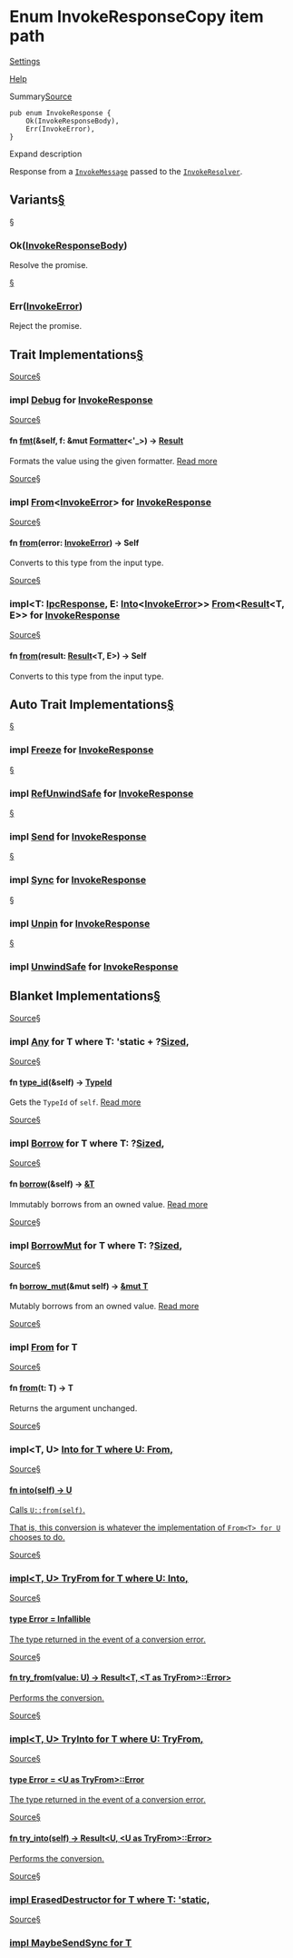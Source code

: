 # Enum InvokeResponseCopy item path

[Settings](../../settings.html)

[Help](../../help.html)

Summary[Source](../../src/tauri/ipc/mod.rs.html#253-258)

```
pub enum InvokeResponse {
    Ok(InvokeResponseBody),
    Err(InvokeError),
}
```

Expand description

Response from a [`InvokeMessage`](struct.InvokeMessage.html.md "struct tauri::ipc::InvokeMessage") passed to the [`InvokeResolver`](struct.InvokeResolver.html.md "struct tauri::ipc::InvokeResolver").

## Variants[§](#variants)

[§](#variant.Ok)

### Ok([InvokeResponseBody](enum.InvokeResponseBody.html.md "enum tauri::ipc::InvokeResponseBody"))

Resolve the promise.

[§](#variant.Err)

### Err([InvokeError](struct.InvokeError.html.md "struct tauri::ipc::InvokeError"))

Reject the promise.

## Trait Implementations[§](#trait-implementations)

[Source](../../src/tauri/ipc/mod.rs.html#252)[§](#impl-Debug-for-InvokeResponse)

### impl [Debug](https://doc.rust-lang.org/nightly/core/fmt/trait.Debug.html "trait core::fmt::Debug") for [InvokeResponse](enum.InvokeResponse.html.md "enum tauri::ipc::InvokeResponse")

[Source](../../src/tauri/ipc/mod.rs.html#252)[§](#method.fmt)

#### fn [fmt](https://doc.rust-lang.org/nightly/core/fmt/trait.Debug.html#tymethod.fmt)(&self, f: &mut [Formatter](https://doc.rust-lang.org/nightly/core/fmt/struct.Formatter.html "struct core::fmt::Formatter")<'\_>) -> [Result](https://doc.rust-lang.org/nightly/core/fmt/type.Result.html "type core::fmt::Result")

Formats the value using the given formatter. [Read more](https://doc.rust-lang.org/nightly/core/fmt/trait.Debug.html#tymethod.fmt)

[Source](../../src/tauri/ipc/mod.rs.html#273-277)[§](#impl-From%3CInvokeError%3E-for-InvokeResponse)

### impl [From](https://doc.rust-lang.org/nightly/core/convert/trait.From.html "trait core::convert::From")<[InvokeError](struct.InvokeError.html.md "struct tauri::ipc::InvokeError")> for [InvokeResponse](enum.InvokeResponse.html.md "enum tauri::ipc::InvokeResponse")

[Source](../../src/tauri/ipc/mod.rs.html#274-276)[§](#method.from-1)

#### fn [from](https://doc.rust-lang.org/nightly/core/convert/trait.From.html#tymethod.from)(error: [InvokeError](struct.InvokeError.html.md "struct tauri::ipc::InvokeError")) -> Self

Converts to this type from the input type.

[Source](../../src/tauri/ipc/mod.rs.html#260-271)[§](#impl-From%3CResult%3CT,+E%3E%3E-for-InvokeResponse)

### impl<T: [IpcResponse](trait.IpcResponse.html.md "trait tauri::ipc::IpcResponse"), E: [Into](https://doc.rust-lang.org/nightly/core/convert/trait.Into.html "trait core::convert::Into")<[InvokeError](struct.InvokeError.html.md "struct tauri::ipc::InvokeError")>> [From](https://doc.rust-lang.org/nightly/core/convert/trait.From.html "trait core::convert::From")<[Result](https://doc.rust-lang.org/nightly/core/result/enum.Result.html "enum core::result::Result")<T, E>> for [InvokeResponse](enum.InvokeResponse.html.md "enum tauri::ipc::InvokeResponse")

[Source](../../src/tauri/ipc/mod.rs.html#262-270)[§](#method.from)

#### fn [from](https://doc.rust-lang.org/nightly/core/convert/trait.From.html#tymethod.from)(result: [Result](https://doc.rust-lang.org/nightly/core/result/enum.Result.html "enum core::result::Result")<T, E>) -> Self

Converts to this type from the input type.

## Auto Trait Implementations[§](#synthetic-implementations)

[§](#impl-Freeze-for-InvokeResponse)

### impl [Freeze](https://doc.rust-lang.org/nightly/core/marker/trait.Freeze.html "trait core::marker::Freeze") for [InvokeResponse](enum.InvokeResponse.html.md "enum tauri::ipc::InvokeResponse")

[§](#impl-RefUnwindSafe-for-InvokeResponse)

### impl [RefUnwindSafe](https://doc.rust-lang.org/nightly/core/panic/unwind_safe/trait.RefUnwindSafe.html "trait core::panic::unwind_safe::RefUnwindSafe") for [InvokeResponse](enum.InvokeResponse.html.md "enum tauri::ipc::InvokeResponse")

[§](#impl-Send-for-InvokeResponse)

### impl [Send](https://doc.rust-lang.org/nightly/core/marker/trait.Send.html "trait core::marker::Send") for [InvokeResponse](enum.InvokeResponse.html.md "enum tauri::ipc::InvokeResponse")

[§](#impl-Sync-for-InvokeResponse)

### impl [Sync](https://doc.rust-lang.org/nightly/core/marker/trait.Sync.html "trait core::marker::Sync") for [InvokeResponse](enum.InvokeResponse.html.md "enum tauri::ipc::InvokeResponse")

[§](#impl-Unpin-for-InvokeResponse)

### impl [Unpin](https://doc.rust-lang.org/nightly/core/marker/trait.Unpin.html "trait core::marker::Unpin") for [InvokeResponse](enum.InvokeResponse.html.md "enum tauri::ipc::InvokeResponse")

[§](#impl-UnwindSafe-for-InvokeResponse)

### impl [UnwindSafe](https://doc.rust-lang.org/nightly/core/panic/unwind_safe/trait.UnwindSafe.html "trait core::panic::unwind_safe::UnwindSafe") for [InvokeResponse](enum.InvokeResponse.html.md "enum tauri::ipc::InvokeResponse")

## Blanket Implementations[§](#blanket-implementations)

[Source](https://doc.rust-lang.org/nightly/src/core/any.rs.html#138)[§](#impl-Any-for-T)

### impl<T> [Any](https://doc.rust-lang.org/nightly/core/any/trait.Any.html "trait core::any::Any") for T where T: 'static + ?[Sized](https://doc.rust-lang.org/nightly/core/marker/trait.Sized.html "trait core::marker::Sized"),

[Source](https://doc.rust-lang.org/nightly/src/core/any.rs.html#139)[§](#method.type_id)

#### fn [type\_id](https://doc.rust-lang.org/nightly/core/any/trait.Any.html#tymethod.type_id)(&self) -> [TypeId](https://doc.rust-lang.org/nightly/core/any/struct.TypeId.html "struct core::any::TypeId")

Gets the `TypeId` of `self`. [Read more](https://doc.rust-lang.org/nightly/core/any/trait.Any.html#tymethod.type_id)

[Source](https://doc.rust-lang.org/nightly/src/core/borrow.rs.html#209)[§](#impl-Borrow%3CT%3E-for-T)

### impl<T> [Borrow](https://doc.rust-lang.org/nightly/core/borrow/trait.Borrow.html "trait core::borrow::Borrow")<T> for T where T: ?[Sized](https://doc.rust-lang.org/nightly/core/marker/trait.Sized.html "trait core::marker::Sized"),

[Source](https://doc.rust-lang.org/nightly/src/core/borrow.rs.html#211)[§](#method.borrow)

#### fn [borrow](https://doc.rust-lang.org/nightly/core/borrow/trait.Borrow.html#tymethod.borrow)(&self) -> [&T](https://doc.rust-lang.org/nightly/std/primitive.reference.html)

Immutably borrows from an owned value. [Read more](https://doc.rust-lang.org/nightly/core/borrow/trait.Borrow.html#tymethod.borrow)

[Source](https://doc.rust-lang.org/nightly/src/core/borrow.rs.html#217)[§](#impl-BorrowMut%3CT%3E-for-T)

### impl<T> [BorrowMut](https://doc.rust-lang.org/nightly/core/borrow/trait.BorrowMut.html "trait core::borrow::BorrowMut")<T> for T where T: ?[Sized](https://doc.rust-lang.org/nightly/core/marker/trait.Sized.html "trait core::marker::Sized"),

[Source](https://doc.rust-lang.org/nightly/src/core/borrow.rs.html#218)[§](#method.borrow_mut)

#### fn [borrow\_mut](https://doc.rust-lang.org/nightly/core/borrow/trait.BorrowMut.html#tymethod.borrow_mut)(&mut self) -> [&mut T](https://doc.rust-lang.org/nightly/std/primitive.reference.html)

Mutably borrows from an owned value. [Read more](https://doc.rust-lang.org/nightly/core/borrow/trait.BorrowMut.html#tymethod.borrow_mut)

[Source](https://doc.rust-lang.org/nightly/src/core/convert/mod.rs.html#767)[§](#impl-From%3CT%3E-for-T)

### impl<T> [From](https://doc.rust-lang.org/nightly/core/convert/trait.From.html "trait core::convert::From")<T> for T

[Source](https://doc.rust-lang.org/nightly/src/core/convert/mod.rs.html#770)[§](#method.from-2)

#### fn [from](https://doc.rust-lang.org/nightly/core/convert/trait.From.html#tymethod.from)(t: T) -> T

Returns the argument unchanged.

[Source](https://doc.rust-lang.org/nightly/src/core/convert/mod.rs.html#750-752)[§](#impl-Into%3CU%3E-for-T)

### impl<T, U> [Into](https://doc.rust-lang.org/nightly/core/convert/trait.Into.html "trait core::convert::Into")<U> for T where U: [From](https://doc.rust-lang.org/nightly/core/convert/trait.From.html "trait core::convert::From")<T>,

[Source](https://doc.rust-lang.org/nightly/src/core/convert/mod.rs.html#760)[§](#method.into)

#### fn [into](https://doc.rust-lang.org/nightly/core/convert/trait.Into.html#tymethod.into)(self) -> U

Calls `U::from(self)`.

That is, this conversion is whatever the implementation of
`From<T> for U` chooses to do.

[Source](https://doc.rust-lang.org/nightly/src/core/convert/mod.rs.html#806-808)[§](#impl-TryFrom%3CU%3E-for-T)

### impl<T, U> [TryFrom](https://doc.rust-lang.org/nightly/core/convert/trait.TryFrom.html "trait core::convert::TryFrom")<U> for T where U: [Into](https://doc.rust-lang.org/nightly/core/convert/trait.Into.html "trait core::convert::Into")<T>,

[Source](https://doc.rust-lang.org/nightly/src/core/convert/mod.rs.html#810)[§](#associatedtype.Error-1)

#### type [Error](https://doc.rust-lang.org/nightly/core/convert/trait.TryFrom.html#associatedtype.Error) = [Infallible](https://doc.rust-lang.org/nightly/core/convert/enum.Infallible.html "enum core::convert::Infallible")

The type returned in the event of a conversion error.

[Source](https://doc.rust-lang.org/nightly/src/core/convert/mod.rs.html#813)[§](#method.try_from)

#### fn [try\_from](https://doc.rust-lang.org/nightly/core/convert/trait.TryFrom.html#tymethod.try_from)(value: U) -> [Result](https://doc.rust-lang.org/nightly/core/result/enum.Result.html "enum core::result::Result")<T, <T as [TryFrom](https://doc.rust-lang.org/nightly/core/convert/trait.TryFrom.html "trait core::convert::TryFrom")<U>>::[Error](https://doc.rust-lang.org/nightly/core/convert/trait.TryFrom.html#associatedtype.Error "type core::convert::TryFrom::Error")>

Performs the conversion.

[Source](https://doc.rust-lang.org/nightly/src/core/convert/mod.rs.html#791-793)[§](#impl-TryInto%3CU%3E-for-T)

### impl<T, U> [TryInto](https://doc.rust-lang.org/nightly/core/convert/trait.TryInto.html "trait core::convert::TryInto")<U> for T where U: [TryFrom](https://doc.rust-lang.org/nightly/core/convert/trait.TryFrom.html "trait core::convert::TryFrom")<T>,

[Source](https://doc.rust-lang.org/nightly/src/core/convert/mod.rs.html#795)[§](#associatedtype.Error)

#### type [Error](https://doc.rust-lang.org/nightly/core/convert/trait.TryInto.html#associatedtype.Error) = <U as [TryFrom](https://doc.rust-lang.org/nightly/core/convert/trait.TryFrom.html "trait core::convert::TryFrom")<T>>::[Error](https://doc.rust-lang.org/nightly/core/convert/trait.TryFrom.html#associatedtype.Error "type core::convert::TryFrom::Error")

The type returned in the event of a conversion error.

[Source](https://doc.rust-lang.org/nightly/src/core/convert/mod.rs.html#798)[§](#method.try_into)

#### fn [try\_into](https://doc.rust-lang.org/nightly/core/convert/trait.TryInto.html#tymethod.try_into)(self) -> [Result](https://doc.rust-lang.org/nightly/core/result/enum.Result.html "enum core::result::Result")<U, <U as [TryFrom](https://doc.rust-lang.org/nightly/core/convert/trait.TryFrom.html "trait core::convert::TryFrom")<T>>::[Error](https://doc.rust-lang.org/nightly/core/convert/trait.TryFrom.html#associatedtype.Error "type core::convert::TryFrom::Error")>

Performs the conversion.

[Source](https://docs.rs/yoke/0.7.5/x86_64-unknown-linux-gnu/src/yoke/erased.rs.html#22)[§](#impl-ErasedDestructor-for-T)

### impl<T> [ErasedDestructor](https://docs.rs/yoke/0.7.5/x86_64-unknown-linux-gnu/yoke/erased/trait.ErasedDestructor.html "trait yoke::erased::ErasedDestructor") for T where T: 'static,

[Source](https://docs.rs/icu_provider/1.5.0/x86_64-unknown-linux-gnu/src/icu_provider/any.rs.html#32)[§](#impl-MaybeSendSync-for-T)

### impl<T> [MaybeSendSync](https://docs.rs/icu_provider/1.5.0/x86_64-unknown-linux-gnu/icu_provider/any/trait.MaybeSendSync.html "trait icu_provider::any::MaybeSendSync") for T